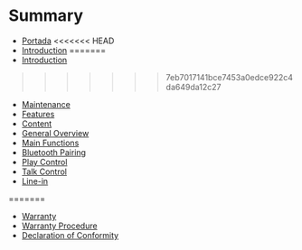 # Summary

* [Portada](00-Portada.md)
<<<<<<< HEAD
* [Introduction](01-introduction.md)
=======
* [Introduction](01-Introduction.md)
>>>>>>> 7eb7017141bce7453a0edce922c4da649da12c27
* [Maintenance](02-maintenance.md)
* [Features](03-features.md)
* [Content](04-content.md)
* [General Overview](05-general_overview.md)
* [Main Functions](06-main_functions.md)
* [Bluetooth Pairing](07-bluetooth_pairing.md)
* [Play Control](08-play_control.md)
* [Talk Control](09-talk_control.md)
* [Line-in](10-line_in.md)

=======
* [Warranty](11-warranty.md)
* [Warranty Procedure](12-warranty_procedure.md)
* [Declaration of Conformity](13-Declaration_of_conformity.md)

